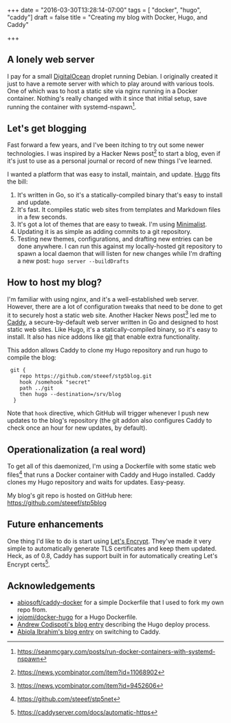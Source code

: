 +++
date = "2016-03-30T13:28:14-07:00"
tags = [ "docker", "hugo", "caddy"]
draft = false
title = "Creating my blog with Docker, Hugo, and Caddy"

+++

## A lonely web server

I pay for a small [DigitalOcean](https://m.do.co/c/2ea5c6b7a45b) droplet
running Debian. I originally created it just to have a remote server with
which to play around with various tools. One of which was to host a static
site via nginx running in a Docker container. Nothing's really changed with
it since that initial setup, save running the container with
systemd-nspawn[^1].

## Let's get blogging

Fast forward a few years, and I've been itching to try out some newer
technologies. I was inspired by a Hacker News post[^2] to start a blog, even if
it's just to use as a personal journal or record of new things I've learned.

I wanted a platform that was easy to install, maintain, and update.
[Hugo](https://gohugo.io) fits the bill:

1. It's written in Go, so it's a statically-compiled binary that's easy to
   install and update.
1. It's fast. It compiles static web sites from templates and Markdown files in
   a few seconds.
1. It's got a lot of themes that are easy to tweak. I'm using
   [Minimalist](https://github.com/digitalcraftsman/hugo-minimalist-theme).
1. Updating it is as simple as adding commits to a git repository.
1. Testing new themes, configurations, and drafting new entries can be done
   anywhere. I can run this against my locally-hosted git repository to spawn
   a local daemon that will listen for new changes while I'm drafting a new
   post: `hugo server --buildDrafts`

## How to host my blog?

I'm familiar with using nginx, and it's a well-established web server. However,
there are a lot of configuration tweaks that need to be done to get it to
securely host a static web site. Another Hacker News post[^3] led me to
[Caddy](https://caddyserver.com/), a secure-by-default web server written in Go
and designed to host static web sites. Like Hugo, it's a statically-compiled
binary, so it's easy to install. It also has nice addons like
[git](https://caddyserver.com/docs/git) that enable extra functionality.

This addon allows Caddy to clone my Hugo repository and run hugo to compile the
blog:

```
 git {
    repo https://github.com/steeef/stp5blog.git
    hook /somehook "secret"
    path ../git
    then hugo --destination=/srv/blog
  }
```

Note that `hook` directive, which GitHub will trigger whenever I push new
updates to the blog's repository (the git addon also configures Caddy to
check once an hour for new updates, by default).

## Operationalization (a real word)

To get all of this daemonized, I'm using a Dockerfile with some static web
files[^4] that runs a Docker container with Caddy and Hugo installed. Caddy
clones my Hugo repository and waits for updates. Easy-peasy.

My blog's git repo is hosted on GitHub here:
https://github.com/steeef/stp5blog

## Future enhancements

One thing I'd like to do is start using [Let's
Encrypt](https://letsencrypt.org/). They've made it very simple to
automatically generate TLS certificates and keep them updated. Heck, as of 0.8,
Caddy has support built in for automatically creating Let's Encrypt certs[^5].

## Acknowledgements

- [abiosoft/caddy-docker](https://github.com/abiosoft/caddy-docker) for
  a simple Dockerfile that I used to fork my own repo from.
- [jojomi/docker-hugo](https://github.com/jojomi/docker-hugo) for a Hugo
  Dockerfile.
- [Andrew Codispoti's blog entry](http://www.andrewcodispoti.com/deploy-process/)
  describing the Hugo deploy process.
- [Abiola Ibrahim's blog entry](https://abiosoft.com/moving-to-caddy/) on
  switching to Caddy.

[^1]: https://seanmcgary.com/posts/run-docker-containers-with-systemd-nspawn
[^2]: https://news.ycombinator.com/item?id=11068902
[^3]: https://news.ycombinator.com/item?id=9452606
[^4]: https://github.com/steeef/stp5net
[^5]: https://caddyserver.com/docs/automatic-https
